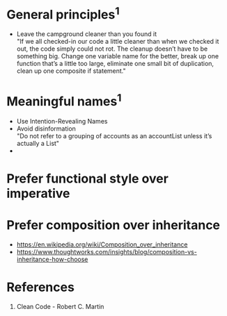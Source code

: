 # General principles<sup>1</sup>
* Leave the campground cleaner than you found it       
"If we all checked-in our code a little cleaner than when we checked it out, the code simply could not rot. The cleanup 
doesn’t have to be something big. Change one variable name for the better, break up one function that’s a little too 
large, eliminate one small bit of duplication, clean up one composite if statement."

# Meaningful names<sup>1</sup>
* Use Intention-Revealing Names
* Avoid disinformation    
"Do not refer to a grouping of accounts as an accountList unless it’s actually a List"
* 



# Prefer functional style over imperative

# Prefer composition over inheritance
* https://en.wikipedia.org/wiki/Composition_over_inheritance
* https://www.thoughtworks.com/insights/blog/composition-vs-inheritance-how-choose

# References
1. Clean Code - Robert C. Martin